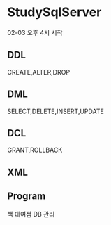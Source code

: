 # StudySqlServer
02-03 오후 4시 시작


## DDL
CREATE,ALTER,DROP

## DML
SELECT,DELETE,INSERT,UPDATE

## DCL
GRANT,ROLLBACK

## XML


## Program
책 대여점 DB 관리
